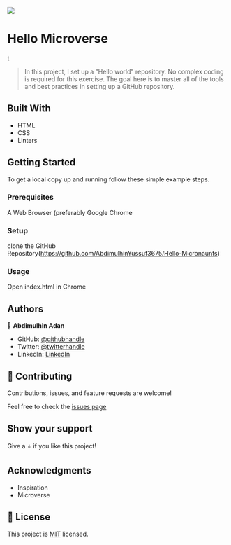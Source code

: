 ![](https://img.shields.io/badge/Microverse-blueviolet)

# Hello Microverse

t
> In this project, I set up a "Hello world" repository. No complex coding is required for this exercise. The goal here is to master all of the tools and best practices in setting up a GitHub repository.


## Built With

- HTML
- CSS
- Linters


## Getting Started

To get a local copy up and running follow these simple example steps.

### Prerequisites
A Web Browser (preferably Google Chrome

### Setup
clone the GitHub Repository(https://github.com/AbdimulhinYussuf3675/Hello-Micronaunts)

### Usage
  Open index.html in Chrome


## Authors

👤 **Abdimulhin Adan**

- GitHub: [@githubhandle](https://github.com/AbdimulhinYussuf3675)
- Twitter: [@twitterhandle](https://twitter.com/abdimulhin)
- LinkedIn: [LinkedIn](https://www.linkedin.com/in/abdimulhin-yussuf-7b110720b) 


## 🤝 Contributing

Contributions, issues, and feature requests are welcome!

Feel free to check the [issues page](https://github.com/AbdimulhinYussuf3675/Hello-Micronaunts/issues/)

## Show your support

Give a ⭐️ if you like this project!

## Acknowledgments

- Inspiration
- Microverse

## 📝 License

This project is [MIT](./LICENCE) licensed.

